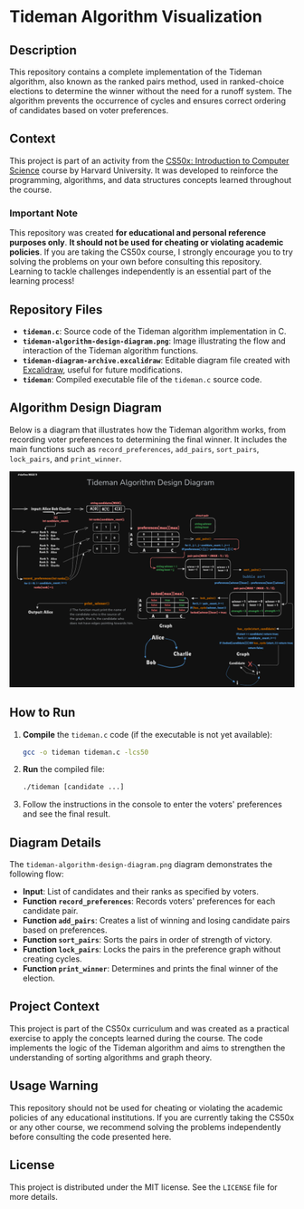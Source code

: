 # Tideman Algorithm Visualization

## Description
This repository contains a complete implementation of the Tideman algorithm, also known as the ranked pairs method, used in ranked-choice elections to determine the winner without the need for a runoff system. The algorithm prevents the occurrence of cycles and ensures correct ordering of candidates based on voter preferences.

## Context
This project is part of an activity from the [CS50x: Introduction to Computer Science](https://cs50.harvard.edu/x) course by Harvard University. It was developed to reinforce the programming, algorithms, and data structures concepts learned throughout the course.

### Important Note
This repository was created **for educational and personal reference purposes only**. **It should not be used for cheating or violating academic policies**. If you are taking the CS50x course, I strongly encourage you to try solving the problems on your own before consulting this repository. Learning to tackle challenges independently is an essential part of the learning process!

## Repository Files

- **`tideman.c`**: Source code of the Tideman algorithm implementation in C.
- **`tideman-algorithm-design-diagram.png`**: Image illustrating the flow and interaction of the Tideman algorithm functions.
- **`tideman-diagram-archive.excalidraw`**: Editable diagram file created with [Excalidraw](https://excalidraw.com/), useful for future modifications.
- **`tideman`**: Compiled executable file of the `tideman.c` source code.

## Algorithm Design Diagram

Below is a diagram that illustrates how the Tideman algorithm works, from recording voter preferences to determining the final winner. It includes the main functions such as `record_preferences`, `add_pairs`, `sort_pairs`, `lock_pairs`, and `print_winner`.

![Tideman Algorithm Design Diagram](./tideman-algorithm-design-diagram.png)

## How to Run

1. **Compile** the `tideman.c` code (if the executable is not yet available):
   ```bash
   gcc -o tideman tideman.c -lcs50
   ```

2. **Run** the compiled file:
   ```bash
   ./tideman [candidate ...]
   ```

3. Follow the instructions in the console to enter the voters' preferences and see the final result.

## Diagram Details

The `tideman-algorithm-design-diagram.png` diagram demonstrates the following flow:

- **Input**: List of candidates and their ranks as specified by voters.
- **Function `record_preferences`**: Records voters' preferences for each candidate pair.
- **Function `add_pairs`**: Creates a list of winning and losing candidate pairs based on preferences.
- **Function `sort_pairs`**: Sorts the pairs in order of strength of victory.
- **Function `lock_pairs`**: Locks the pairs in the preference graph without creating cycles.
- **Function `print_winner`**: Determines and prints the final winner of the election.

## Project Context
This project is part of the CS50x curriculum and was created as a practical exercise to apply the concepts learned during the course. The code implements the logic of the Tideman algorithm and aims to strengthen the understanding of sorting algorithms and graph theory.

## Usage Warning
This repository should not be used for cheating or violating the academic policies of any educational institutions. If you are currently taking the CS50x or any other course, we recommend solving the problems independently before consulting the code presented here.

## License

This project is distributed under the MIT license. See the `LICENSE` file for more details.
